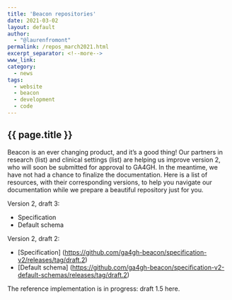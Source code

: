 ```yaml
---
title: 'Beacon repositories'
date: 2021-03-02
layout: default
author:
  - "@laurenfromont"
permalink: /repos_march2021.html
excerpt_separator: <!--more-->
www_link:
category:
  - news
tags:
  - website
  - beacon
  - development
  - code
---
```


## {{ page.title }}

Beacon is an ever changing product, and it’s a good thing! 
Our partners in research (list) and clinical settings (list) are helping us improve version 2, who will soon be submitted for approval to GA4GH. 
In the meantime, we have not had a chance to finalize the documentation. Here is a list of resources, with their corresponding versions, to help you navigate our documentation while we prepare a beautiful repository just for you.

Version 2, draft 3:
* Specification
* Default schema

Version 2, draft 2:
* [Specification] (https://github.com/ga4gh-beacon/specification-v2/releases/tag/draft.2)
* [Default schema] (https://github.com/ga4gh-beacon/specification-v2-default-schemas/releases/tag/draft.2)

The reference implementation is in progress: draft 1.5 here.

<!--more-->
